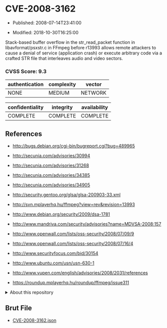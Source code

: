 # CVE-2008-3162

- Published: 2008-07-14T23:41:00

- Modified: 2018-10-30T16:25:00

Stack-based buffer overflow in the str_read_packet function in libavformat/psxstr.c in FFmpeg before r13993 allows remote attackers to cause a denial of service (application crash) or execute arbitrary code via a crafted STR file that interleaves audio and video sectors.

### CVSS Score: **9.3**

| authentication | complexity | vector |
| --- | --- | --- |
| NONE | MEDIUM | NETWORK |

| confidentiality | integrity | availability |
| --- | --- | --- |
| COMPLETE | COMPLETE | COMPLETE |

## References

* http://bugs.debian.org/cgi-bin/bugreport.cgi?bug=489965

* http://secunia.com/advisories/30994

* http://secunia.com/advisories/31268

* http://secunia.com/advisories/34385

* http://secunia.com/advisories/34905

* http://security.gentoo.org/glsa/glsa-200903-33.xml

* http://svn.mplayerhq.hu/ffmpeg?view=rev&revision=13993

* http://www.debian.org/security/2009/dsa-1781

* http://www.mandriva.com/security/advisories?name=MDVSA-2008:157

* http://www.openwall.com/lists/oss-security/2008/07/09/9

* http://www.openwall.com/lists/oss-security/2008/07/16/4

* http://www.securityfocus.com/bid/30154

* http://www.ubuntu.com/usn/usn-630-1

* http://www.vupen.com/english/advisories/2008/2031/references

* https://roundup.mplayerhq.hu/roundup/ffmpeg/issue311

<details>
<summary>About this repository</summary> 

  This repository is part of the project [Live Hack CVE](https://github.com/Live-Hack-CVE). Main website can be found [www.live-hack.org](https://www.live-hack.org) 
  
  Made by [Sn0wAlice](https://github.com/Sn0wAlice) for the people that care about security and need to have a feed of the latest CVEs. Hope you enjoy it, don't forget to star the repo and follow me on [Twitter](https://twitter.com/Sn0wAlice) and [Github](https://github.com/Sn0wAlice). And that is my [personnal website](https://www.alice-snow.me/)

  - [Home Page](https://github.com/Live-Hack-CVE)
  - [Framework](https://github.com/Live-Hack-CVE/cve-framework)
  - [CVE database](https://github.com/Live-Hack-CVE/full_database)
  - [Changelog](https://github.com/Live-Hack-CVE/Changelog)
</details>

## Brut File

* [CVE-2008-3162.json](https://raw.githubusercontent.com/Live-Hack-CVE/full_database/main/cves/2008/CVE-2008-3162.json)

